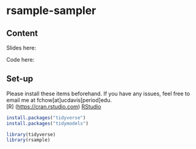# rsample-sampler  

## Content  
Slides here:  


Code here:  




## Set-up   

Please install these items beforehand. If you have any issues, feel free to email me at fchow[at]ucdavis[period]edu.  
[R]	(https://cran.rstudio.com)
[RStudio](https://www.rstudio.com/products/rstudio/download/)	

```R
install.packages("tidyverse")
install.packages("tidymodels")

library(tidyverse)
library(rsample)
```